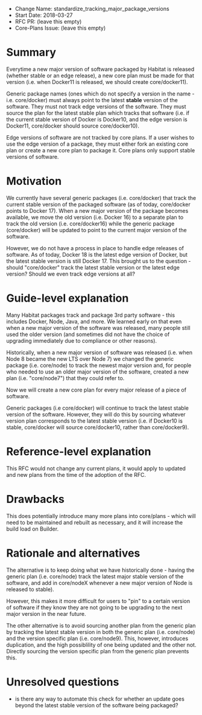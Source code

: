 - Change Name: standardize_tracking_major_package_versions
- Start Date: 2018-03-27
- RFC PR: (leave this empty)
- Core-Plans Issue: (leave this empty)

# Summary
[summary]: #summary

Everytime a new major version of software packaged by Habitat is released (whether stable or an edge release), a new core plan must be made for that version (i.e. when Docker11 is released, we should create core/docker11).

Generic package names (ones which do not specify a version in the name - i.e. core/docker) must always point to the latest **stable** version of the software.  They must not track edge versions of the software.  They must source the plan for the latest stable plan which tracks that software (i.e. if the current stable version of Docker is Docker10, and the edge version is Docker11, core/docker should source core/docker10).

Edge versions of software are not tracked by core plans. If a user wishes to use the edge version of a package, they must either fork an existing core plan or create a new core plan to package it. Core plans only support stable versions of software.

# Motivation
[motivation]: #motivation

We currently have several generic packages (i.e. core/docker) that track the current stable version of the packaged software (as of today, core/docker points to Docker 17). When a new major version of the package becomes available, we move the old version (i.e. Docker 16) to a separate plan to track the old version (i.e. core/docker16) while the generic package (core/docker) will be updated to point to the current major version of the software.

However, we do not have a process in place to handle edge releases of software. As of today, Docker 18 is the latest edge version of Docker, but the latest stable version is still Docker 17. This brought us to the question - should "core/docker" track the latest stable version or the latest edge version? Should we even track edge versions at all?

# Guide-level explanation
[guide-level-explanation]: #guide-level-explanation

Many Habitat packages track and package 3rd party software - this includes Docker, Node, Java, and more. We learned early on that even when a new major version of the software was released, many people still used the older version (and sometimes did not have the choice of upgrading immediately due to compliance or other reasons).

Historically, when a new major version of software was released (i.e. when Node 8 became the new LTS over Node 7) we changed the generic package (i.e. core/node) to track the newest major version and, for people who needed to use an older major version of the software, created a new plan (i.e. "core/node7") that they could refer to.

Now we will create a new core plan for every major release of a piece of software.

Generic packages (i.e core/docker) will continue to track the latest stable version of the software. However, they will do this by sourcing whatever version plan corresponds to the latest stable version (i.e. if Docker10 is stable, core/docker will source core/docker10, rather than core/docker9).

# Reference-level explanation
[reference-level-explanation]: #reference-level-explanation

This RFC would not change any current plans, it would apply to updated and new plans from the time of the adoption of the RFC.

# Drawbacks
[drawbacks]: #drawbacks

This does potentially introduce many more plans into core/plans - which will need to be maintained and rebuilt as necessary, and it will increase the build load on Builder.

# Rationale and alternatives
[alternatives]: #alternatives

The alternative is to keep doing what we have historically done - having the generic plan (i.e. core/node) track the latest major stable version of the software, and add in core/nodeX whenever a new major version of Node is released to stable).

However, this makes it more difficult for users to "pin" to a certain version of software if they know they are not going to be upgrading to the next major version in the near future.

The other alternative is to avoid sourcing another plan from the generic plan by tracking the latest stable version in both the generic plan (i.e. core/node) and the version specific plan (i.e. core/node9). This, however, introduces duplication, and the high possiblility of one being updated and the other not. Directly sourcing the version specific plan from the generic plan prevents this.


# Unresolved questions
[unresolved]: #unresolved-questions

- is there any way to automate this check for whether an update goes beyond the latest stable version of the software being packaged?